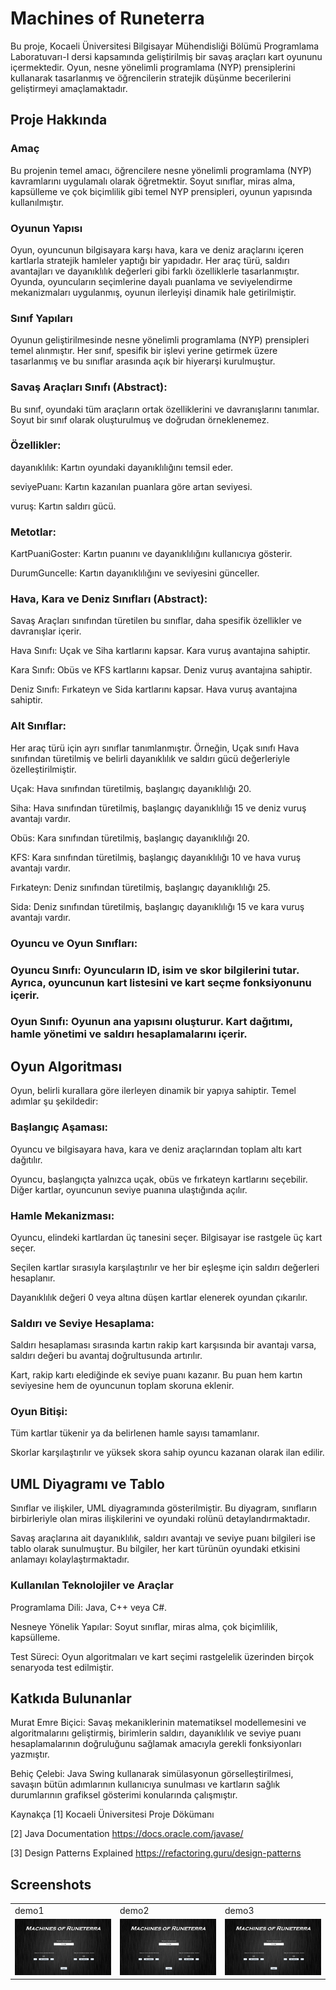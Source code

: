 # Machines of Runeterra

Bu proje, Kocaeli Üniversitesi Bilgisayar Mühendisliği Bölümü Programlama Laboratuvarı-I dersi kapsamında geliştirilmiş bir savaş araçları kart oyununu içermektedir. Oyun, nesne yönelimli programlama (NYP) prensiplerini kullanarak tasarlanmış ve öğrencilerin stratejik düşünme becerilerini geliştirmeyi amaçlamaktadır.

## Proje Hakkında
### Amaç
Bu projenin temel amacı, öğrencilere nesne yönelimli programlama (NYP) kavramlarını uygulamalı olarak öğretmektir. Soyut sınıflar, miras alma, kapsülleme ve çok biçimlilik gibi temel NYP prensipleri, oyunun yapısında kullanılmıştır.

### Oyunun Yapısı
Oyun, oyuncunun bilgisayara karşı hava, kara ve deniz araçlarını içeren kartlarla stratejik hamleler yaptığı bir yapıdadır. Her araç türü, saldırı avantajları ve dayanıklılık değerleri gibi farklı özelliklerle tasarlanmıştır. Oyunda, oyuncuların seçimlerine dayalı puanlama ve seviyelendirme mekanizmaları uygulanmış, oyunun ilerleyişi dinamik hale getirilmiştir.

### Sınıf Yapıları
Oyunun geliştirilmesinde nesne yönelimli programlama (NYP) prensipleri temel alınmıştır. Her sınıf, spesifik bir işlevi yerine getirmek üzere tasarlanmış ve bu sınıflar arasında açık bir hiyerarşi kurulmuştur.

### Savaş Araçları Sınıfı (Abstract):
Bu sınıf, oyundaki tüm araçların ortak özelliklerini ve davranışlarını tanımlar. Soyut bir sınıf olarak oluşturulmuş ve doğrudan örneklenemez.

### Özellikler:

dayanıklılık: Kartın oyundaki dayanıklılığını temsil eder.

seviyePuanı: Kartın kazanılan puanlara göre artan seviyesi.

vuruş: Kartın saldırı gücü.

### Metotlar:

KartPuaniGoster: Kartın puanını ve dayanıklılığını kullanıcıya gösterir.

DurumGuncelle: Kartın dayanıklılığını ve seviyesini günceller.

### Hava, Kara ve Deniz Sınıfları (Abstract):
Savaş Araçları sınıfından türetilen bu sınıflar, daha spesifik özellikler ve davranışlar içerir.

Hava Sınıfı: Uçak ve Siha kartlarını kapsar. Kara vuruş avantajına sahiptir.

Kara Sınıfı: Obüs ve KFS kartlarını kapsar. Deniz vuruş avantajına sahiptir.

Deniz Sınıfı: Fırkateyn ve Sida kartlarını kapsar. Hava vuruş avantajına sahiptir.

### Alt Sınıflar:
Her araç türü için ayrı sınıflar tanımlanmıştır. Örneğin, Uçak sınıfı Hava sınıfından türetilmiş ve belirli dayanıklılık ve saldırı gücü değerleriyle özelleştirilmiştir.

Uçak: Hava sınıfından türetilmiş, başlangıç dayanıklılığı 20.

Siha: Hava sınıfından türetilmiş, başlangıç dayanıklılığı 15 ve deniz vuruş avantajı vardır.

Obüs: Kara sınıfından türetilmiş, başlangıç dayanıklılığı 20.

KFS: Kara sınıfından türetilmiş, başlangıç dayanıklılığı 10 ve hava vuruş avantajı vardır.

Fırkateyn: Deniz sınıfından türetilmiş, başlangıç dayanıklılığı 25.

Sida: Deniz sınıfından türetilmiş, başlangıç dayanıklılığı 15 ve kara vuruş avantajı vardır.

### Oyuncu ve Oyun Sınıfları:

### Oyuncu Sınıfı: Oyuncuların ID, isim ve skor bilgilerini tutar. Ayrıca, oyuncunun kart listesini ve kart seçme fonksiyonunu içerir.

### Oyun Sınıfı: Oyunun ana yapısını oluşturur. Kart dağıtımı, hamle yönetimi ve saldırı hesaplamalarını içerir.

## Oyun Algoritması
Oyun, belirli kurallara göre ilerleyen dinamik bir yapıya sahiptir. Temel adımlar şu şekildedir:

### Başlangıç Aşaması:

Oyuncu ve bilgisayara hava, kara ve deniz araçlarından toplam altı kart dağıtılır.

Oyuncu, başlangıçta yalnızca uçak, obüs ve fırkateyn kartlarını seçebilir. Diğer kartlar, oyuncunun seviye puanına ulaştığında açılır.

### Hamle Mekanizması:

Oyuncu, elindeki kartlardan üç tanesini seçer. Bilgisayar ise rastgele üç kart seçer.

Seçilen kartlar sırasıyla karşılaştırılır ve her bir eşleşme için saldırı değerleri hesaplanır.

Dayanıklılık değeri 0 veya altına düşen kartlar elenerek oyundan çıkarılır.

### Saldırı ve Seviye Hesaplama:

Saldırı hesaplaması sırasında kartın rakip kart karşısında bir avantajı varsa, saldırı değeri bu avantaj doğrultusunda artırılır.

Kart, rakip kartı elediğinde ek seviye puanı kazanır. Bu puan hem kartın seviyesine hem de oyuncunun toplam skoruna eklenir.

### Oyun Bitişi:

Tüm kartlar tükenir ya da belirlenen hamle sayısı tamamlanır.

Skorlar karşılaştırılır ve yüksek skora sahip oyuncu kazanan olarak ilan edilir.

## UML Diyagramı ve Tablo
Sınıflar ve ilişkiler, UML diyagramında gösterilmiştir. Bu diyagram, sınıfların birbirleriyle olan miras ilişkilerini ve oyundaki rolünü detaylandırmaktadır.

Savaş araçlarına ait dayanıklılık, saldırı avantajı ve seviye puanı bilgileri ise tablo olarak sunulmuştur. Bu bilgiler, her kart türünün oyundaki etkisini anlamayı kolaylaştırmaktadır.

### Kullanılan Teknolojiler ve Araçlar
Programlama Dili: Java, C++ veya C#.

Nesneye Yönelik Yapılar: Soyut sınıflar, miras alma, çok biçimlilik, kapsülleme.

Test Süreci: Oyun algoritmaları ve kart seçimi rastgelelik üzerinden birçok senaryoda test edilmiştir.

## Katkıda Bulunanlar
Murat Emre Biçici: Savaş mekaniklerinin matematiksel modellemesini ve algoritmalarını geliştirmiş, birimlerin saldırı, dayanıklılık ve seviye puanı hesaplamalarının doğruluğunu sağlamak amacıyla gerekli fonksiyonları yazmıştır.

Behiç Çelebi: Java Swing kullanarak simülasyonun görselleştirilmesi, savaşın bütün adımlarının kullanıcıya sunulması ve kartların sağlık durumlarının grafiksel gösterimi konularında çalışmıştır.

Kaynakça
[1] Kocaeli Üniversitesi Proje Dökümanı

[2] Java Documentation https://docs.oracle.com/javase/

[3] Design Patterns Explained https://refactoring.guru/design-patterns

## Screenshots
<table>
 <tr>
  <td>demo1</td>
  <td>demo2</td>
  <td>demo3</td>
 </tr>
 <tr>
  <td><img src="https://github.com/Behicelebi/Machines-of-Runeterra/blob/master/screenshots/demo1.jpg"></td>
  <td><img src="https://github.com/Behicelebi/Machines-of-Runeterra/blob/master/screenshots/demo1.jpg"></td>
  <td><img src="https://github.com/Behicelebi/Machines-of-Runeterra/blob/master/screenshots/demo1.jpg"></td>
 </tr>
</table>
